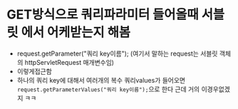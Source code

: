 # GET방식으로 쿼리파라미터 들어올때 서블릿 에서 어케받는지 해봄

- request.getParameter("쿼리 key이름");
  (여기서 말하는 request는 서블릿 객체의 httpServletRequest 매개변수임)
- 이렇게접근함
- 하나의 쿼리 key에 대해서 여러개의 복수 쿼리values가 들어오면 `request.getParameterValues("쿼리 key이름");`으로 한다 근데 거의 이경우없겠지 ㅋㅋ
